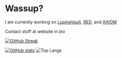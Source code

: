 # Wassup?


I am currently working on [LupineVault](https://lupinevault.com), [RED](https://lupine.red), and [AXIOM](https://useaxiom.net)

Contact stuff at website in bio

[![GitHub Streak](https://streak-stats.demolab.com?user=rhenryw&theme=tokyonight-duo&hide_border=true&date_format=M%20j%5B%2C%20Y%5D&mode=weekly)](https://git.io/streak-stats)

[![GitHub stats](https://github-readme-stats.vercel.app/api?username=rhenryw&theme=dark)](https://github.com/anuraghazra/github-readme-stats)      ![Top Langs](https://github-readme-stats.vercel.app/api/top-langs/?username=rhenryw&layout=compact&theme=dark)




